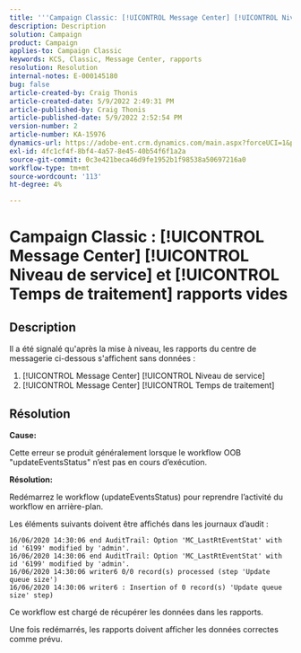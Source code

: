 ```yaml
---
title: '''Campaign Classic: [!UICONTROL Message Center] [!UICONTROL Niveau de service] et [!UICONTROL Temps de traitement] les rapports sont vides"'
description: Description
solution: Campaign
product: Campaign
applies-to: Campaign Classic
keywords: KCS, Classic, Message Center, rapports
resolution: Resolution
internal-notes: E-000145180
bug: false
article-created-by: Craig Thonis
article-created-date: 5/9/2022 2:49:31 PM
article-published-by: Craig Thonis
article-published-date: 5/9/2022 2:52:54 PM
version-number: 2
article-number: KA-15976
dynamics-url: https://adobe-ent.crm.dynamics.com/main.aspx?forceUCI=1&pagetype=entityrecord&etn=knowledgearticle&id=7f60453b-a7cf-ec11-a7b5-00224809c196
exl-id: 4fc1cf4f-8bf4-4a57-8e45-40b54f6f1a2a
source-git-commit: 0c3e421beca46d9fe1952b1f98538a50697216a0
workflow-type: tm+mt
source-wordcount: '113'
ht-degree: 4%

---
```


# Campaign Classic : [!UICONTROL Message Center] [!UICONTROL Niveau de service] et [!UICONTROL Temps de traitement] rapports vides

## Description


Il a été signalé qu&#39;après la mise à niveau, les rapports du centre de messagerie ci-dessous s&#39;affichent sans données :

1. [!UICONTROL Message Center] [!UICONTROL Niveau de service]
2. [!UICONTROL Message Center] [!UICONTROL Temps de traitement]


## Résolution


<b>Cause: </b>

Cette erreur se produit généralement lorsque le workflow OOB &quot;updateEventsStatus&quot; n’est pas en cours d’exécution.

<b>Résolution:</b>

Redémarrez le workflow (updateEventsStatus) pour reprendre l’activité du workflow en arrière-plan.

Les éléments suivants doivent être affichés dans les journaux d’audit :


```
16/06/2020 14:30:06 end AuditTrail: Option 'MC_LastRtEventStat' with id '6199' modified by 'admin'.
16/06/2020 14:30:06 end AuditTrail: Option 'MC_LastRtEventStat' with id '6199' modified by 'admin'.
16/06/2020 14:30:06 writer6 0/0 record(s) processed (step 'Update queue size')
16/06/2020 14:30:06 writer6 : Insertion of 0 record(s) 'Update queue size' step)
```


Ce workflow est chargé de récupérer les données dans les rapports.

Une fois redémarrés, les rapports doivent afficher les données correctes comme prévu.
